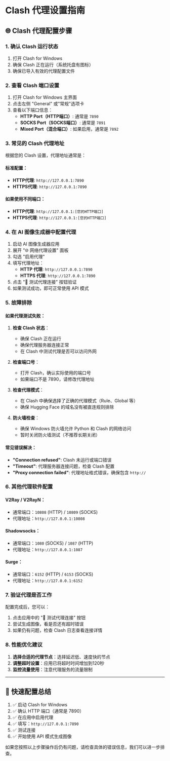 # Clash 代理设置指南

## 🌐 Clash 代理配置步骤

### 1. 确认 Clash 运行状态
1. 打开 Clash for Windows
2. 确保 Clash 正在运行（系统托盘有图标）
3. 确保已导入有效的代理配置文件

### 2. 查看 Clash 端口设置
1. 打开 Clash for Windows 主界面
2. 点击左侧 "General" 或"常规"选项卡
3. 查看以下端口信息：
   - **HTTP Port（HTTP端口）**: 通常是 `7890`
   - **SOCKS Port（SOCKS端口）**: 通常是 `7891`
   - **Mixed Port（混合端口）**: 如果启用，通常是 `7892`

### 3. 常见的 Clash 代理地址
根据您的 Clash 设置，代理地址通常是：

#### 标准配置：
- **HTTP代理**: `http://127.0.0.1:7890`
- **HTTPS代理**: `http://127.0.0.1:7890`

#### 如果使用不同端口：
- **HTTP代理**: `http://127.0.0.1:[您的HTTP端口]`
- **HTTPS代理**: `http://127.0.0.1:[您的HTTP端口]`

### 4. 在 AI 图像生成器中配置代理

1. 启动 AI 图像生成器应用
2. 展开 "🌐 网络代理设置" 面板
3. 勾选 "启用代理"
4. 填写代理地址：
   - **HTTP 代理**: `http://127.0.0.1:7890`
   - **HTTPS 代理**: `http://127.0.0.1:7890`
5. 点击 "🔗 测试代理连接" 按钮验证
6. 如果测试成功，即可正常使用 API 模式

### 5. 故障排除

#### 如果代理测试失败：

1. **检查 Clash 状态**：
   - 确保 Clash 正在运行
   - 确保代理服务器连接正常
   - 在 Clash 中测试代理是否可以访问外网

2. **检查端口号**：
   - 打开 Clash，确认实际使用的端口号
   - 如果端口不是 7890，请修改代理地址

3. **检查代理模式**：
   - 在 Clash 中确保选择了正确的代理模式（Rule、Global 等）
   - 确保 Hugging Face 的域名没有被直连规则排除

4. **防火墙检查**：
   - 确保 Windows 防火墙允许 Python 和 Clash 的网络访问
   - 暂时关闭防火墙测试（不推荐长期关闭）

#### 常见错误解决：

- **"Connection refused"**: Clash 未运行或端口错误
- **"Timeout"**: 代理服务器连接问题，检查 Clash 配置
- **"Proxy connection failed"**: 代理地址格式错误，确保包含 `http://`

### 6. 其他代理软件配置

#### V2Ray / V2RayN：
- 通常端口：`10808` (HTTP) / `10809` (SOCKS)
- 代理地址：`http://127.0.0.1:10808`

#### Shadowsocks：
- 通常端口：`1080` (SOCKS) / `1087` (HTTP)
- 代理地址：`http://127.0.0.1:1087`

#### Surge：
- 通常端口：`6152` (HTTP) / `6153` (SOCKS)
- 代理地址：`http://127.0.0.1:6152`

### 7. 验证代理是否工作

配置完成后，您可以：

1. 点击应用中的 "🔗 测试代理连接" 按钮
2. 尝试生成图像，看是否还有超时错误
3. 如果仍有问题，检查 Clash 日志查看连接详情

### 8. 性能优化建议

1. **选择合适的代理节点**：选择延迟低、速度快的节点
2. **调整超时设置**：应用已将超时时间增加到120秒
3. **监控流量使用**：注意代理服务的流量限制

---

## 📝 快速配置总结

1. ✅ 启动 Clash for Windows
2. ✅ 确认 HTTP 端口（通常是 7890）
3. ✅ 在应用中启用代理
4. ✅ 填写：`http://127.0.0.1:7890`
5. ✅ 测试连接
6. ✅ 开始使用 API 模式生成图像

如果您按照以上步骤操作后仍有问题，请检查具体的错误信息，我们可以进一步排查。
